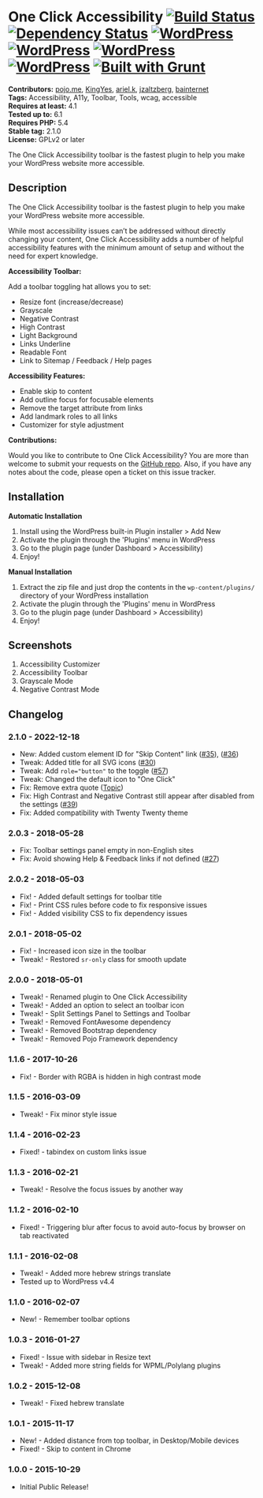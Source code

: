 # One Click Accessibility [![Build Status](https://travis-ci.org/pojome/one-click-accessibility.svg?branch=master)](https://travis-ci.org/pojome/one-click-accessibility) [![Dependency Status](https://david-dm.org/pojome/pojo-accessibility/dev-status.svg)](https://david-dm.org/pojome/pojo-accessibility#info=devDependencies) [![WordPress](https://img.shields.io/wordpress/v/pojo-accessibility.svg?style=flat-square)](https://wordpress.org/plugins/pojo-accessibility/) [![WordPress](https://img.shields.io/wordpress/plugin/r/pojo-accessibility.svg?style=flat-square)](https://wordpress.org/plugins/pojo-accessibility/) [![WordPress](https://img.shields.io/wordpress/plugin/v/pojo-accessibility.svg?style=flat-square)](https://wordpress.org/plugins/pojo-accessibility/) [![WordPress](https://img.shields.io/wordpress/plugin/dt/pojo-accessibility.svg?style=flat-square)](https://wordpress.org/plugins/pojo-accessibility/) [![Built with Grunt](https://cdn.gruntjs.com/builtwith.svg)](http://gruntjs.com/)


**Contributors:** [pojo.me](https://profiles.wordpress.org/pojo.me), [KingYes](https://profiles.wordpress.org/KingYes), [ariel.k](https://profiles.wordpress.org/ariel.k), [jzaltzberg](https://profiles.wordpress.org/jzaltzberg), [bainternet](https://profiles.wordpress.org/bainternet)  
**Tags:** Accessibility, A11y, Toolbar, Tools, wcag, accessible  
**Requires at least:** 4.1  
**Tested up to:** 6.1  
**Requires PHP:** 5.4  
**Stable tag:** 2.1.0  
**License:** GPLv2 or later  

The One Click Accessibility toolbar is the fastest plugin to help you make your WordPress website more accessible.

## Description ##

The One Click Accessibility toolbar is the fastest plugin to help you make your WordPress website more accessible.

While most accessibility issues can’t be addressed without directly changing your content, One Click Accessibility adds a number of helpful accessibility features with the minimum amount of setup and without the need for expert knowledge.

**Accessibility Toolbar:**

Add a toolbar toggling hat allows you to set:

* Resize font (increase/decrease)
* Grayscale
* Negative Contrast
* High Contrast
* Light Background
* Links Underline
* Readable Font
* Link to Sitemap / Feedback / Help pages

**Accessibility Features:**

* Enable skip to content
* Add outline focus for focusable elements
* Remove the target attribute from links
* Add landmark roles to all links
* Customizer for style adjustment

**Contributions:**

Would you like to contribute to One Click Accessibility? You are more than welcome to submit your requests on the [GitHub repo](https://github.com/pojome/one-click-accessibility/). Also, if you have any notes about the code, please open a ticket on this issue tracker.

## Installation ##

**Automatic Installation**

1. Install using the WordPress built-in Plugin installer > Add New
1. Activate the plugin through the 'Plugins' menu in WordPress
1. Go to the plugin page (under Dashboard > Accessibility)
1. Enjoy!

**Manual Installation**

1. Extract the zip file and just drop the contents in the <code>wp-content/plugins/</code> directory of your WordPress installation
1. Activate the plugin through the 'Plugins' menu in WordPress
1. Go to the plugin page (under Dashboard > Accessibility)
1. Enjoy!

## Screenshots ##

1. Accessibility Customizer
2. Accessibility Toolbar
3. Grayscale Mode
4. Negative Contrast Mode

## Changelog ##

### 2.1.0 - 2022-12-18 ###
* New: Added custom element ID for "Skip Content" link ([#35](https://github.com/pojome/one-click-accessibility/issues/35)), ([#36](https://github.com/pojome/one-click-accessibility/issues/36))
* Tweak: Added title for all SVG icons ([#30](https://github.com/pojome/one-click-accessibility/issues/30))
* Tweak: Add `role="button"` to the toggle ([#57](https://github.com/pojome/one-click-accessibility/pull/57))
* Tweak: Changed the default icon to "One Click"
* Fix: Remove extra quote ([Topic](https://wordpress.org/support/topic/bug-317/))
* Fix: High Contrast and Negative Contrast still appear after disabled from the settings ([#39](https://github.com/pojome/one-click-accessibility/issues/39))
* Fix: Added compatibility with Twenty Twenty theme

### 2.0.3 - 2018-05-28 ###
* Fix: Toolbar settings panel empty in non-English sites
* Fix: Avoid showing Help & Feedback links if not defined ([#27](https://github.com/pojome/one-click-accessibility/pull/27))

### 2.0.2 - 2018-05-03 ###
* Fix! - Added default settings for toolbar title
* Fix! - Print CSS rules before code to fix responsive issues
* Fix! - Added visibility CSS to fix dependency issues

### 2.0.1 - 2018-05-02 ###
* Fix! - Increased icon size in the toolbar
* Tweak! - Restored `sr-only` class for smooth update

### 2.0.0 - 2018-05-01 ###
* Tweak! - Renamed plugin to One Click Accessibility
* Tweak! - Added an option to select an toolbar icon
* Tweak! - Split Settings Panel to Settings and Toolbar
* Tweak! - Removed FontAwesome dependency
* Tweak! - Removed Bootstrap dependency
* Tweak! - Removed Pojo Framework dependency

### 1.1.6 - 2017-10-26 ###
* Fix! - Border with RGBA is hidden in high contrast mode

### 1.1.5 - 2016-03-09 ###
* Tweak! - Fix minor style issue

### 1.1.4 - 2016-02-23 ###
* Fixed! - tabindex on custom links issue

### 1.1.3 - 2016-02-21 ###
* Tweak! - Resolve the focus issues by another way

### 1.1.2 - 2016-02-10 ###
* Fixed! - Triggering blur after focus to avoid auto-focus by browser on tab reactivated

### 1.1.1 - 2016-02-08 ###
* Tweak! - Added more hebrew strings translate 
* Tested up to WordPress v4.4

### 1.1.0 - 2016-02-07 ###
* New! - Remember toolbar options

### 1.0.3 - 2016-01-27 ###
* Fixed! - Issue with sidebar in Resize text
* Tweak! - Added more string fields for WPML/Polylang plugins

### 1.0.2 - 2015-12-08 ###
* Tweak! - Fixed hebrew translate

### 1.0.1 - 2015-11-17 ###
* New! - Added distance from top toolbar, in Desktop/Mobile devices
* Fixed! - Skip to content in Chrome

### 1.0.0 - 2015-10-29 ###
* Initial Public Release!
